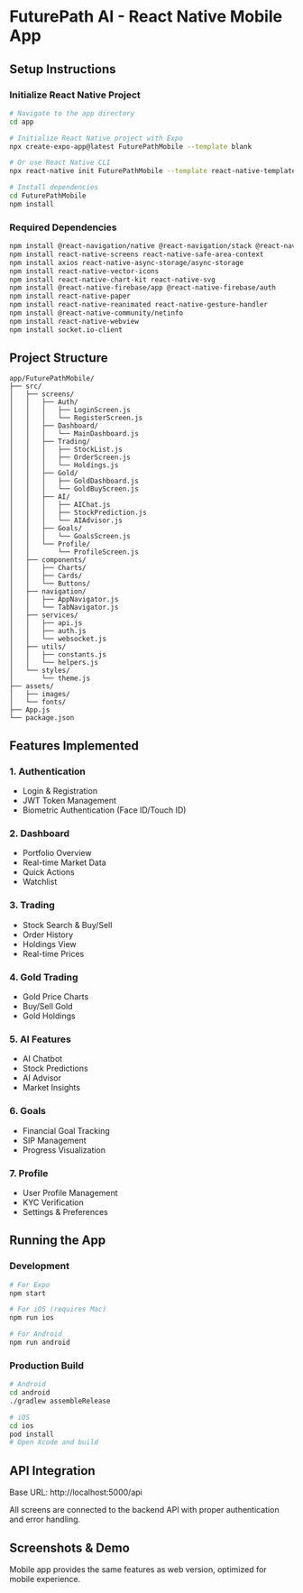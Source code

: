 # FuturePath AI - React Native Mobile App

## Setup Instructions

### Initialize React Native Project
```bash
# Navigate to the app directory
cd app

# Initialize React Native project with Expo
npx create-expo-app@latest FuturePathMobile --template blank

# Or use React Native CLI
npx react-native init FuturePathMobile --template react-native-template-typescript

# Install dependencies
cd FuturePathMobile
npm install
```

### Required Dependencies
```bash
npm install @react-navigation/native @react-navigation/stack @react-navigation/bottom-tabs
npm install react-native-screens react-native-safe-area-context
npm install axios react-native-async-storage/async-storage
npm install react-native-vector-icons
npm install react-native-chart-kit react-native-svg
npm install @react-native-firebase/app @react-native-firebase/auth
npm install react-native-paper
npm install react-native-reanimated react-native-gesture-handler
npm install @react-native-community/netinfo
npm install react-native-webview
npm install socket.io-client
```

## Project Structure
```
app/FuturePathMobile/
├── src/
│   ├── screens/
│   │   ├── Auth/
│   │   │   ├── LoginScreen.js
│   │   │   └── RegisterScreen.js
│   │   ├── Dashboard/
│   │   │   └── MainDashboard.js
│   │   ├── Trading/
│   │   │   ├── StockList.js
│   │   │   ├── OrderScreen.js
│   │   │   └── Holdings.js
│   │   ├── Gold/
│   │   │   ├── GoldDashboard.js
│   │   │   └── GoldBuyScreen.js
│   │   ├── AI/
│   │   │   ├── AIChat.js
│   │   │   ├── StockPrediction.js
│   │   │   └── AIAdvisor.js
│   │   ├── Goals/
│   │   │   └── GoalsScreen.js
│   │   └── Profile/
│   │       └── ProfileScreen.js
│   ├── components/
│   │   ├── Charts/
│   │   ├── Cards/
│   │   └── Buttons/
│   ├── navigation/
│   │   ├── AppNavigator.js
│   │   └── TabNavigator.js
│   ├── services/
│   │   ├── api.js
│   │   ├── auth.js
│   │   └── websocket.js
│   ├── utils/
│   │   ├── constants.js
│   │   └── helpers.js
│   └── styles/
│       └── theme.js
├── assets/
│   ├── images/
│   └── fonts/
├── App.js
└── package.json
```

## Features Implemented

### 1. Authentication
- Login & Registration
- JWT Token Management
- Biometric Authentication (Face ID/Touch ID)

### 2. Dashboard
- Portfolio Overview
- Real-time Market Data
- Quick Actions
- Watchlist

### 3. Trading
- Stock Search & Buy/Sell
- Order History
- Holdings View
- Real-time Prices

### 4. Gold Trading
- Gold Price Charts
- Buy/Sell Gold
- Gold Holdings

### 5. AI Features
- AI Chatbot
- Stock Predictions
- AI Advisor
- Market Insights

### 6. Goals
- Financial Goal Tracking
- SIP Management
- Progress Visualization

### 7. Profile
- User Profile Management
- KYC Verification
- Settings & Preferences

## Running the App

### Development
```bash
# For Expo
npm start

# For iOS (requires Mac)
npm run ios

# For Android
npm run android
```

### Production Build
```bash
# Android
cd android
./gradlew assembleRelease

# iOS
cd ios
pod install
# Open Xcode and build
```

## API Integration
Base URL: http://localhost:5000/api

All screens are connected to the backend API with proper authentication and error handling.

## Screenshots & Demo
Mobile app provides the same features as web version, optimized for mobile experience.

